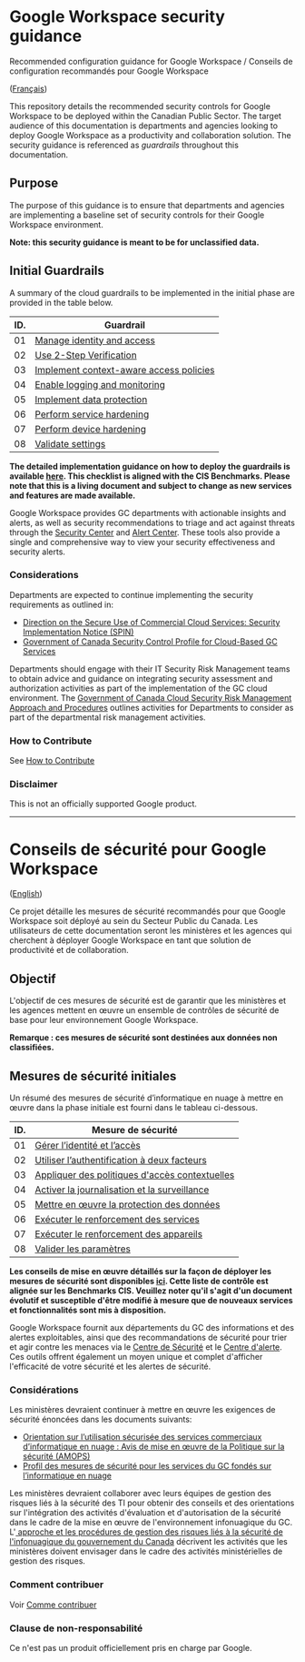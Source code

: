 # Google Workspace security guidance
Recommended configuration guidance for Google Workspace / Conseils de configuration recommandés pour Google Workspace

([Français](#mesures-de-sécurité-dinformatique-en-nuage-du-gc-pour-google-workspace))

This repository details the recommended security controls for Google Workspace to be deployed within the Canadian Public Sector. The target audience of this documentation is departments and agencies looking to deploy Google Workspace as a productivity and collaboration solution. The security guidance is referenced as *guardrails* throughout this documentation. 

## Purpose

The purpose of this guidance is to ensure that departments and agencies are implementing a baseline set of security controls for their Google Workspace environment.

**Note: this security guidance is meant to be for unclassified data.**

## Initial Guardrails

A summary of the cloud guardrails to be implemented in the initial phase are provided in the table below.

| ID. | Guardrail |
| --- | --- |
| 01 | [Manage identity and access](EN/01_Manage-Identity-Access.md) |
| 02 | [Use 2-Step Verification](EN/02_Use_2Step_Verification.md) |
| 03 | [Implement context-aware access policies](EN/03_Apply_Context_Aware_Access.md) |
| 04 | [Enable logging and monitoring](EN/04_Enable-Logging-and-Monitoring.md) |
| 05 | [Implement data protection](EN/05_Implement_Data_Protection.md) |
| 06 | [Perform service hardening](EN/06_Perform_Service_Hardening.md) |
| 07 | [Perform device hardening](EN/07_Perform_Device_Hardening.md) |
| 08 | [Validate settings](EN/08_Validate_Settings.md) |

**The detailed implementation guidance on how to deploy the guardrails is available [here](https://github.com/googlestaging/workspace-guardrails-ps-ca/blob/main/Google%20Workspace%20Guardrails%20-%20CIS%20Benchmarks.xlsx). This checklist is aligned with the CIS Benchmarks. Please note that this is a living document and subject to change as new services and features are made available.**

Google Workspace provides GC departments with actionable insights and alerts, as well as security recommendations to triage and act against threats through the [Security Center](https://workspace.google.com/products/admin/security-center/) and [Alert Center](https://workspace.google.com/products/admin/alert-center/). These tools also provide a single and comprehensive way to view your security effectiveness and security alerts.

### Considerations

Departments are expected to continue implementing the security requirements as outlined in:

* [Direction on the Secure Use of Commercial Cloud Services: Security Implementation Notice (SPIN)](https://www.canada.ca/en/government/system/digital-government/modern-emerging-technologies/direction-secure-use-commercial-cloud-services-spin.html)
* [Government of Canada Security Control Profile for Cloud-Based GC Services](https://www.canada.ca/en/government/system/digital-government/modern-emerging-technologies/cloud-services/government-canada-security-control-profile-cloud-based-it-services.html)

Departments should engage with their IT Security Risk Management teams to obtain advice and guidance on integrating security assessment and authorization activities as part of the implementation of the GC cloud environment. The [Government of Canada Cloud Security Risk Management Approach and Procedures](https://www.canada.ca/en/government/system/digital-government/modern-emerging-technologies/cloud-services/cloud-security-risk-management-approach-procedures.html) outlines activities for Departments to consider as part of the departmental risk management activities.

### How to Contribute

See [How to Contribute](Contributing.md)

### Disclaimer

This is not an officially supported Google product.

______________________
# Conseils de sécurité pour Google Workspace

([English](#gc-cloud-guardrails-for-google-workspace))

Ce projet détaille les mesures de sécurité recommandés pour que Google Workspace soit déployé au sein du Secteur Public du Canada. Les utilisateurs de cette documentation seront les ministères et les agences qui cherchent à déployer Google Workspace en tant que solution de productivité et de collaboration.

## Objectif

L'objectif de ces mesures de sécurité est de garantir que les ministères et les agences mettent en œuvre un ensemble de contrôles de sécurité de base pour leur environnement Google Workspace.

**Remarque : ces mesures de sécurité sont destinées aux données non classifiées.**

## Mesures de sécurité initiales

Un résumé des mesures de sécurité d’informatique en nuage à mettre en œuvre dans la phase initiale est fourni dans le tableau ci-dessous.

| ID. | Mesure de sécurité |
| --- | --- |
| 01 | [Gérer l’identité et l’accès](FR/01_Gérer-l’identité-et-l’accès.md) |
| 02 | [Utiliser l’authentification à deux facteurs ](FR/02_Utiliser-2SV.md) |
| 03 | [Appliquer des politiques d'accès contextuelles](FR/03_Appliquer-des-politiques-d’accès-contextuelles.md) |
| 04 | [Activer la journalisation et la surveillance](FR/04_Activer-la-journalisation-et-la-surveillance.md) |
| 05 | [Mettre en œuvre la protection des données](FR/05_Mettre-en-œuvre-la-protection-des-données.md) |
| 06 | [Exécuter le renforcement des services](FR/06_Exécuter-le-renforcement-des-services.md) |
| 07 | [Exécuter le renforcement des appareils](FR/07_Exécuter-le-renforcement-des-appareils.md) |
| 08 | [Valider les paramètres](FR/08_Valider-les-paramètres.md) |

**Les conseils de mise en œuvre détaillés sur la façon de déployer les mesures de sécurité sont disponibles [ici](https://github.com/googlestaging/workspace-guardrails-ps-ca/blob/main/Google%20Workspace%20Guardrails%20-%20CIS%20Benchmarks.xlsx). Cette liste de contrôle est alignée sur les Benchmarks CIS. Veuillez noter qu'il s'agit d'un document évolutif et susceptible d'être modifié à mesure que de nouveaux services et fonctionnalités sont mis à disposition.**

Google Workspace fournit aux départements du GC des informations et des alertes exploitables, ainsi que des recommandations de sécurité pour trier et agir contre les menaces via le [Centre de Sécurité](https://workspace.google.com/products/admin/security-center/) et le [Centre d'alerte](https://workspace.google.com/products/admin/alert-center/). Ces outils offrent également un moyen unique et complet d'afficher l'efficacité de votre sécurité et les alertes de sécurité.

### Considérations

Les ministères devraient continuer à mettre en œuvre les exigences de sécurité énoncées dans les documents suivants:

* [Orientation sur l’utilisation sécurisée des services commerciaux d’informatique en nuage : Avis de mise en œuvre de la Politique sur la sécurité (AMOPS)](https://www.canada.ca/fr/gouvernement/systeme/gouvernement-numerique/innovations-gouvernementales-numeriques/services-informatique-nuage/orientation-utilisation-securisee-services-commerciaux-informatique-nuage-amops.html)
* [Profil des mesures de sécurité pour les services du GC fondés sur l’informatique en nuage](https://www.canada.ca/fr/gouvernement/systeme/gouvernement-numerique/innovations-gouvernementales-numeriques/services-informatique-nuage/profil-controle-securite-services-ti-fondes-information-nuage.html)

Les ministères devraient collaborer avec leurs équipes de gestion des risques liés à la sécurité des TI pour obtenir des conseils et des orientations sur l'intégration des activités d'évaluation et d'autorisation de la sécurité dans le cadre de la mise en œuvre de l'environnement infonuagique du GC. L'[ approche et les procédures de gestion des risques liés à la sécurité de l'infonuagique du gouvernement du Canada](https://www.canada.ca/fr/gouvernement/systeme/gouvernement-numerique/technologiques-modernes-nouveaux/services-informatique-nuage/approche-procedures-gestion-risques-securite-informatique-nuage.html) décrivent les activités que les ministères doivent envisager dans le cadre des activités ministérielles de gestion des risques.

### Comment contribuer

Voir [Comme contribuer](Contributing.md)

### Clause de non-responsabilité

Ce n'est pas un produit officiellement pris en charge par Google.

